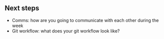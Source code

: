 ## Next steps

- Comms: how are you going to communicate with each other during the week
- Git workflow: what does your git workflow look like? 
